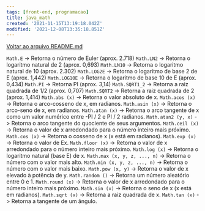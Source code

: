 ```yaml
---
tags: [front-end, programacao]
title: java_math
created: '2021-11-15T13:19:18.042Z'
modified: '2021-12-08T13:35:18.851Z'
---
```


[Voltar ao arquivo README.md](javascrip_poo.md)

`Math.E` -> Retorna o número de Euler (aprox. 2.718)
`Math.LN2` -> Retorna o logaritmo natural de 2 (aprox. 0,693)
`Math.LN10` -> Retorna o logaritmo natural de 10 (aprox. 2.302)
`Math.LOG2E` -> Retorna o logaritmo de base 2 de E (aprox. 1,442)
`Math.LOG10E` -> Retorna o logaritmo de base 10 de E (aprox. 0,434)
`Math.PI` -> Retorna PI (aprox. 3,14)
`Math.SQRT1_2` -> Retorna a raiz quadrada de 1/2 (aprox. 0,707)
`Math.SQRT2` -> Retorna a raiz quadrada de 2 (aprox. 1,414)
`Math.abs (x)` -> Retorna o valor absoluto de x.
`Math.acos (x)` -> Retorna o arco-cosseno de x, em radianos.
`Math.asin (x)` -> Retorna o arco-seno de x, em radianos.
`Math.atan (x)` -> Retorna o arco tangente de x como um valor numérico entre -PI / 2 e PI / 2 radianos.
`Math.atan2 (y, x)` -> Retorna o arco tangente do quociente de seus argumentos.
`Math.ceil (x)` -> Retorna o valor de x arredondado para o número inteiro mais próximo.
`Math.cos (x)` -> Retorna o cosseno de x (x está em radianos).
`Math.exp (x)` -> Retorna o valor de Ex.
`Math.floor (x)` -> Retorna o valor de x arredondado para o número inteiro mais próximo.
`Math.log (x)` -> Retorna o logaritmo natural (base E) de x.
`Math.max (x, y, z, ..., n)` -> Retorna o número com o valor mais alto.
`Math.min (x, y, z, ..., n)` -> Retorna o número com o valor mais baixo.
`Math.pow (x, y)` -> Retorna o valor de x elevado à potência de y.
`Math.random ()` -> Retorna um número aleatório entre 0 e 1.
`Math.round (x)` -> Retorna o valor de x arredondado para o número inteiro mais próximo.
`Math.sin (x)` -> Retorna o seno de x (x está em radianos).
`Math.sqrt (x)` -> Retorna a raiz quadrada de x.
`Math.tan (x)` -> Retorna a tangente de um ângulo.

